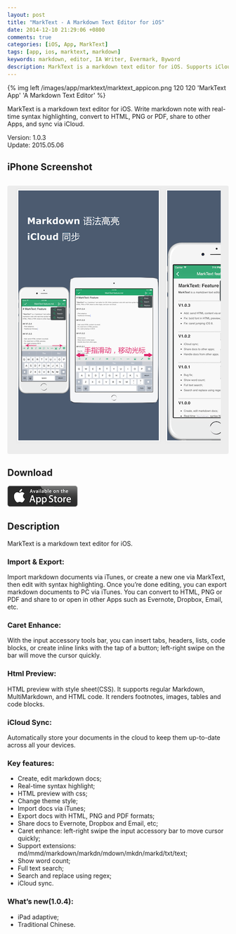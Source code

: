 ```yaml
---
layout: post
title: "MarkText - A Markdown Text Editor for iOS"
date: 2014-12-10 21:29:06 +0800
comments: true
categories: [iOS, App, MarkText]
tags: [app, ios, marktext, markdown]
keywords: markdown, editor, IA Writer, Evermark, Byword
description: MarkText is a markdown text editor for iOS. Supports iCloud sync, real-time syntax highlighting, HTML preview with CSS, export as HTML/PNG/PDF, and share to Evernote, Dropbox or Email, etc.
---
```


{% img left /images/app/marktext/marktext_appicon.png 120 120 'MarkText App' 'A Markdown Text Editor' %}

MarkText is a markdown text editor for iOS. Write markdown note with real-time syntax highlighting, convert to HTML, PNG or PDF, share to other Apps, and sync via iCloud.

Version: 1.0.3  
Update: 2015.05.06

## iPhone Screenshot

<div style="margin-top:30px;font-size:16px;line-height:20px;background:rgb(237,237,237);border-radius:4px;padding:4px;">
<div style="margin: 0 14px; max-height: 640px; min-height: 320px; overflow-x: auto; overflow-y: hidden; padding-bottom: 16px; white-space: nowrap;">
  <img style="border:2px solid white;margin:5px;box-shadow:0 0 5px rgba(220,220,220,0.5);width:320px;" src="/images/app/marktext/marktext_screenshot_1.png" alt="1">
  <img style="border:2px solid white;margin:5px;box-shadow:0 0 5px rgba(220,220,220,0.5);width:320px;" src="/images/app/marktext/marktext_screenshot_2.png" alt="2">
  <img style="border:2px solid white;margin:5px;box-shadow:0 0 5px rgba(220,220,220,0.5);width:320px;" src="/images/app/marktext/marktext_screenshot_3.png" alt="3">
  <img style="border:2px solid white;margin:5px;box-shadow:0 0 5px rgba(220,220,220,0.5);width:320px;" src="/images/app/marktext/marktext_screenshot_4.png" alt="4">
</div>
</div>


## Download
  
[![Download From AppStore](/images/app/appstore_available.png)](https://itunes.apple.com/us/app/marktext-markdown-text-editor/id948768793?mt=8)

## Description

<!--more-->
MarkText is a markdown text editor for iOS.

### Import & Export:
Import markdown documents via iTunes, or create a new one via MarkText, then edit with syntax highlighting. Once you’re done editing, you can export markdown documents to PC via iTunes. You can convert to HTML, PNG or PDF and share to or open in other Apps such as Evernote, Dropbox, Email, etc.

### Caret Enhance:
With the input accessory tools bar, you can insert tabs, headers, lists, code blocks, or create inline links with the tap of a button; left-right swipe on the bar will move the cursor quickly.

### Html Preview:
HTML preview with style sheet(CSS). It supports regular Markdown, MultiMarkdown, and HTML code. It renders footnotes, images, tables and code blocks.

### iCloud Sync:
Automatically store your documents in the cloud to keep them up-to-date across all your devices.

### Key features:
+ Create, edit markdown docs;
+ Real-time syntax highlight;
+ HTML preview with css;
+ Change theme style;
+ Import docs via iTunes;
+ Export docs with HTML, PNG and PDF formats;
+ Share docs to Evernote, Dropbox and Email, etc;
+ Caret enhance: left-right swipe the input accessory bar to move cursor quickly;
+ Support extensions: md/mmd/markdown/markdn/mdown/mkdn/markd/txt/text;
+ Show word count;
+ Full text search;
+ Search and replace using regex;
+ iCloud sync.

### What’s new(1.0.4):
+ iPad adaptive;
+ Traditional Chinese.